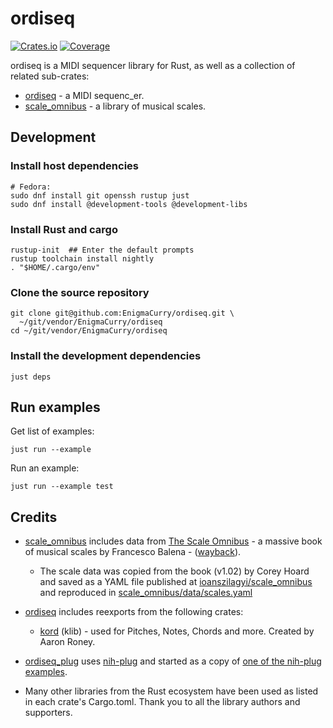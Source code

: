 # ordiseq

[![Crates.io](https://img.shields.io/crates/v/ordiseq?color=blue
)](https://crates.io/crates/ordiseq)
[![Coverage](https://img.shields.io/badge/Coverage-Report-purple)](https://EnigmaCurry.github.io/ordiseq/coverage/master/)

ordiseq is a MIDI sequencer library for Rust, as well as a collection
of related sub-crates:

 * [ordiseq](ordiseq) - a MIDI sequenc_er.
 * [scale_omnibus](scale_omnibus) - a library of musical scales.
 
## Development

### Install host dependencies

```
# Fedora:
sudo dnf install git openssh rustup just
sudo dnf install @development-tools @development-libs
```

### Install Rust and cargo

```
rustup-init  ## Enter the default prompts
rustup toolchain install nightly
. "$HOME/.cargo/env"
```

### Clone the source repository

```
git clone git@github.com:EnigmaCurry/ordiseq.git \
  ~/git/vendor/EnigmaCurry/ordiseq
cd ~/git/vendor/EnigmaCurry/ordiseq
```

### Install the development dependencies

```
just deps
```

## Run examples

Get list of examples:

```
just run --example
```

Run an example:

```
just run --example test
```


## Credits

 * [scale_omnibus](scale_omnibus) includes data from [The Scale
   Omnibus](https://www.saxopedia.com/the-scale-omnibus) - a massive
   book of musical scales by Francesco Balena -
   ([wayback](https://web.archive.org/web/20200220013047/http://www.saxopedia.com/the-scale-omnibus/)).

   * The scale data was copied from the book (v1.02) by Corey Hoard
     and saved as a YAML file published at
     [ioanszilagyi/scale_omnibus](https://github.com/ioanszilagyi/scale_omnibus)
     and reproduced in
     [scale_omnibus/data/scales.yaml](scale_omnibus/data/scales.yaml)

 * [ordiseq](ordiseq) includes reexports from the following crates:

   * [kord](https://crates.io/crates/kord) (klib) - used for Pitches,
     Notes, Chords and more. Created by Aaron Roney.

 * [ordiseq_plug](ordiseq_plug) uses
   [nih-plug](https://github.com/robbert-vdh/nih-plug) and started as
   a copy of [one of the nih-plug
   examples](https://github.com/robbert-vdh/nih-plug/blob/master/plugins/examples/midi_inverter/src/lib.rs).

 * Many other libraries from the Rust ecosystem have been used as
   listed in each crate's Cargo.toml. Thank you to all the library
   authors and supporters.
